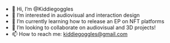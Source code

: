 - 👋 Hi, I’m @Kiddiegoggles
- 👀 I’m interested in audiovisual and interaction design
- 🌱 I’m currently learning how to release an EP on NFT platforms
- 💞️ I’m looking to collaborate on audiovisual and 3D projects!
- 📫 How to reach me: kiddiegoggles@gmail.com

<!---
Kiddiegoggles/Kiddiegoggles is a ✨ special ✨ repository because its `README.md` (this file) appears on your GitHub profile.
You can click the Preview link to take a look at your changes.
--->
